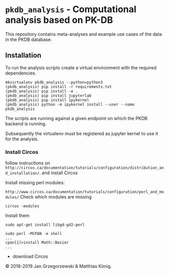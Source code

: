 # `pkdb_analysis` - Computational analysis based on PK-DB


This repository contains meta-analyses and example use cases of the data in the PKDB database.

## Installation
To run the analysis scripts create a virtual environment with the required dependencies.
```
mkvirtualenv pkdb_analysis --python=python3
(pkdb_analysis) pip install -r requirements.txt
(pkdb_analysis) pip install -e .
(pkdb_analysis) pip install jupyterlab
(pkdb_analysis) pip install ipykernel
(pkdb_analysis) python -m ipykernel install --user --name pkdb_analysis

```
The scripts are running against a given endpoint on which the PKDB backend is running.


Subsequently the virtualenv must be registered as jupyter kernel to use it for the analysis.

### Install Circos
follow instructions on 
`http://circos.ca/documentation/tutorials/configuration/distribution_and_installation/`.
and install Circos 
 
Install missing perl modules:

`http://www.circos.ca/documentation/tutorials/configuration/perl_and_modules/`
Check which modules are missing
```
circos -modules
```
Install them
```
sudo apt-get install libgd-gd2-perl

```
```
sudo perl -MCPAN -e shell
...
cpan[1]>install Math::Bezier
...
```
- download Circos


&copy; 2018-2019 Jan Grzegorzewski & Matthias König.
